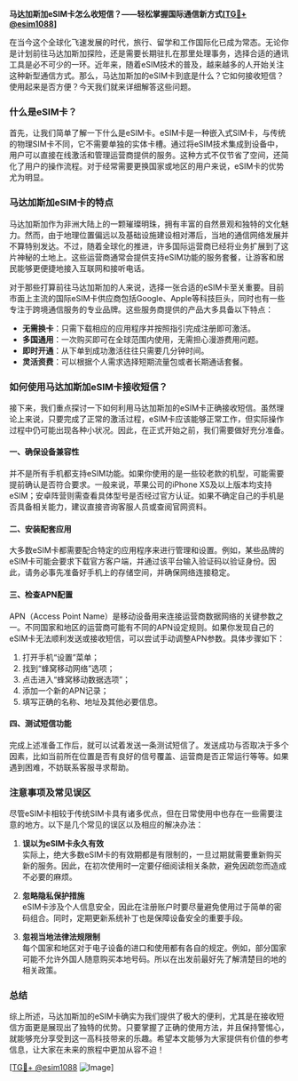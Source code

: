 **马达加斯加eSIM卡怎么收短信？——轻松掌握国际通信新方式[[TG💪+ @esim1088](https://t.me/s/esim1088)]**

在当今这个全球化飞速发展的时代，旅行、留学和工作国际化已成为常态。无论你是计划前往马达加斯加探险，还是需要长期驻扎在那里处理事务，选择合适的通讯工具是必不可少的一环。近年来，随着eSIM技术的普及，越来越多的人开始关注这种新型通信方式。那么，马达加斯加的eSIM卡到底是什么？它如何接收短信？使用起来是否方便？今天我们就来详细解答这些问题。

### 什么是eSIM卡？

首先，让我们简单了解一下什么是eSIM卡。eSIM卡是一种嵌入式SIM卡，与传统的物理SIM卡不同，它不需要单独的实体卡槽。通过将eSIM技术集成到设备中，用户可以直接在线激活和管理运营商提供的服务。这种方式不仅节省了空间，还简化了用户的操作流程。对于经常需要更换国家或地区的用户来说，eSIM卡的优势尤为明显。

### 马达加斯加eSIM卡的特点

马达加斯加作为非洲大陆上的一颗璀璨明珠，拥有丰富的自然景观和独特的文化魅力。然而，由于地理位置偏远以及基础设施建设相对滞后，当地的通信网络发展并不算特别发达。不过，随着全球化的推进，许多国际运营商已经将业务扩展到了这片神秘的土地上。这些运营商通常会提供支持eSIM功能的服务套餐，让游客和居民能够更便捷地接入互联网和接听电话。

对于那些打算前往马达加斯加的人来说，选择一张合适的eSIM卡至关重要。目前市面上主流的国际eSIM卡供应商包括Google、Apple等科技巨头，同时也有一些专注于跨境通信服务的专业品牌。这些服务商提供的产品大多具备以下特点：

- **无需换卡**：只需下载相应的应用程序并按照指引完成注册即可激活。
- **多国通用**：一次购买即可在全球范围内使用，无需担心漫游费用问题。
- **即时开通**：从下单到成功激活往往只需要几分钟时间。
- **灵活资费**：可以根据个人需求选择短期流量包或者长期通话套餐。

### 如何使用马达加斯加eSIM卡接收短信？

接下来，我们重点探讨一下如何利用马达加斯加的eSIM卡正确接收短信。虽然理论上来说，只要完成了正常的激活过程，eSIM卡应该能够正常工作，但实际操作过程中仍可能出现各种小状况。因此，在正式开始之前，我们需要做好充分准备。

#### 一、确保设备兼容性
并不是所有手机都支持eSIM功能。如果你使用的是一些较老款的机型，可能需要提前确认是否符合要求。一般来说，苹果公司的iPhone XS及以上版本均支持eSIM；安卓阵营则需查看具体型号是否经过官方认证。如果不确定自己的手机是否具备相关能力，建议直接咨询客服人员或查阅官网资料。

#### 二、安装配套应用
大多数eSIM卡都需要配合特定的应用程序来进行管理和设置。例如，某些品牌的eSIM卡可能会要求下载官方客户端，并通过该平台输入验证码以验证身份。因此，请务必事先准备好手机上的存储空间，并确保网络连接稳定。

#### 三、检查APN配置
APN（Access Point Name）是移动设备用来连接运营商数据网络的关键参数之一。不同国家和地区的运营商可能有不同的APN设定规则。如果你发现自己的eSIM卡无法顺利发送或接收短信，可以尝试手动调整APN参数。具体步骤如下：
1. 打开手机“设置”菜单；
2. 找到“蜂窝移动网络”选项；
3. 点击进入“蜂窝移动数据选项”；
4. 添加一个新的APN记录；
5. 填写正确的名称、地址及其他必要信息。

#### 四、测试短信功能
完成上述准备工作后，就可以试着发送一条测试短信了。发送成功与否取决于多个因素，比如当前所在位置是否有良好的信号覆盖、运营商是否正常运行等等。如果遇到困难，不妨联系客服寻求帮助。

### 注意事项及常见误区

尽管eSIM卡相较于传统SIM卡具有诸多优点，但在日常使用中也存在一些需要注意的地方。以下是几个常见的误区以及相应的解决办法：

1. **误以为eSIM卡永久有效**  
   实际上，绝大多数eSIM卡的有效期都是有限制的，一旦过期就需要重新购买新的服务。因此，在初次使用时一定要仔细阅读相关条款，避免因疏忽而造成不必要的麻烦。

2. **忽略隐私保护措施**  
   eSIM卡涉及个人信息安全，因此在注册账户时要尽量避免使用过于简单的密码组合。同时，定期更新系统补丁也是保障设备安全的重要手段。

3. **忽视当地法律法规限制**  
   每个国家和地区对于电子设备的进口和使用都有各自的规定。例如，部分国家可能不允许外国人随意购买本地号码。所以在出发前最好先了解清楚目的地的相关政策。

### 总结

综上所述，马达加斯加的eSIM卡确实为我们提供了极大的便利，尤其是在接收短信方面更是展现出了独特的优势。只要掌握了正确的使用方法，并且保持警惕心，就能够充分享受到这一高科技带来的乐趣。希望本文能够为大家提供有价值的参考信息，让大家在未来的旅程中更加从容不迫！

[[TG💪+ @esim1088](https://t.me/s/esim1088) ![Image](https://i.postimg.cc/4NQfJmqS/Snipaste-2025-05-13-00-14-12.png)]